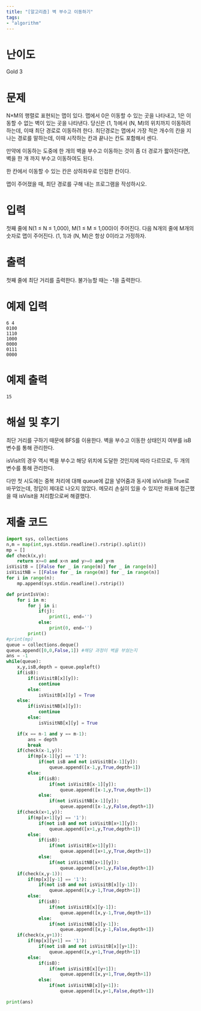 ```yaml
---
title: "[알고리즘] 벽 부수고 이동하기"
tags:
- "algorithm"
---
```


# 난이도
Gold 3

# 문제
N×M의 행렬로 표현되는 맵이 있다. 맵에서 0은 이동할 수 있는 곳을 나타내고, 1은 이동할 수 없는 벽이 있는 곳을 나타낸다. 당신은 (1, 1)에서 (N, M)의 위치까지 이동하려 하는데, 이때 최단 경로로 이동하려 한다. 최단경로는 맵에서 가장 적은 개수의 칸을 지나는 경로를 말하는데, 이때 시작하는 칸과 끝나는 칸도 포함해서 센다.

만약에 이동하는 도중에 한 개의 벽을 부수고 이동하는 것이 좀 더 경로가 짧아진다면, 벽을 한 개 까지 부수고 이동하여도 된다.

한 칸에서 이동할 수 있는 칸은 상하좌우로 인접한 칸이다.

맵이 주어졌을 때, 최단 경로를 구해 내는 프로그램을 작성하시오.

# 입력
첫째 줄에 N(1 ≤ N ≤ 1,000), M(1 ≤ M ≤ 1,000)이 주어진다. 다음 N개의 줄에 M개의 숫자로 맵이 주어진다. (1, 1)과 (N, M)은 항상 0이라고 가정하자.

# 출력
첫째 줄에 최단 거리를 출력한다. 불가능할 때는 -1을 출력한다.

# 예제 입력
```
6 4
0100
1110
1000
0000
0111
0000
```

# 예제 출력
```
15
```
# 해설 및 후기
최단 거리를 구하기 때문에 BFS를 이용한다. 벽을 부수고 이동한 상태인지 여부를 isB 변수를 통해 관리한다.

isVisit의 경우 역시 벽을 부수고 해당 위치에 도달한 것인지에 따라 다르므로, 두 개의 변수를 통해 관리한다.

다만 첫 시도에는 중복 처리에 대해 queue에 값을 넣어줌과 동시에 isVisit을 True로 바꾸었는데, 정답이 제대로 나오지 않았다. 메모리 손실이 있을 수 있지만 좌표에 접근했을 때 isVisit을 처리함으로써 해결했다.

# 제출 코드
```py
import sys, collections
n,m = map(int,sys.stdin.readline().rstrip().split())
mp = []
def check(x,y):
    return x>=0 and x<n and y>=0 and y<m
isVisitB = [[False for _ in range(m)] for _ in range(n)]
isVisitNB = [[False for _ in range(m)] for _ in range(n)]
for i in range(n):
    mp.append(sys.stdin.readline().rstrip())

def printIsV(m):
    for i in m:
        for j in i:
            if(j):
                print(1, end='')
            else:
                print(0, end='')
        print()
#print(mp)
queue = collections.deque()
queue.append([0,0,False,1]) #해당 과정이 벽을 부쉈는지
ans = -1
while(queue):
    x,y,isB,depth = queue.popleft()
    if(isB):
        if(isVisitB[x][y]):
            continue
        else:
            isVisitB[x][y] = True
    else:
        if(isVisitNB[x][y]):
            continue
        else:
            isVisitNB[x][y] = True

    if(x == n-1 and y == m-1):
        ans = depth
        break
    if(check(x-1,y)):
        if(mp[x-1][y] == '1'):
            if(not isB and not isVisitB[x-1][y]):
                queue.append([x-1,y,True,depth+1])
        else:
            if(isB):
                if(not isVisitB[x-1][y]):
                    queue.append([x-1,y,True,depth+1])
            else:
                if(not isVisitNB[x-1][y]):
                    queue.append([x-1,y,False,depth+1])
    if(check(x+1,y)):
        if(mp[x+1][y] == '1'):
            if(not isB and not isVisitB[x+1][y]):
                queue.append([x+1,y,True,depth+1])
        else:
            if(isB):
                if(not isVisitB[x+1][y]):
                    queue.append([x+1,y,True,depth+1])
            else:
                if(not isVisitNB[x+1][y]):
                    queue.append([x+1,y,False,depth+1])
    if(check(x,y-1)):
        if(mp[x][y-1] == '1'):
            if(not isB and not isVisitB[x][y-1]):
                queue.append([x,y-1,True,depth+1])
        else:
            if(isB):
                if(not isVisitB[x][y-1]):
                    queue.append([x,y-1,True,depth+1])
            else:
                if(not isVisitNB[x][y-1]):
                    queue.append([x,y-1,False,depth+1])
    if(check(x,y+1)):
        if(mp[x][y+1] == '1'):
            if(not isB and not isVisitB[x][y+1]):
                queue.append([x,y+1,True,depth+1])
        else:
            if(isB):
                if(not isVisitB[x][y+1]):
                    queue.append([x,y+1,True,depth+1])
            else:
                if(not isVisitNB[x][y+1]):
                    queue.append([x,y+1,False,depth+1])

print(ans)
```